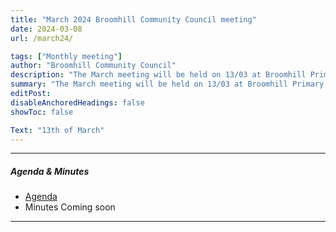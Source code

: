 ```yaml
---
title: "March 2024 Broomhill Community Council meeting" 
date: 2024-03-08
url: /march24/

tags: ["Monthly meeting"]
author: "Broomhill Community Council"
description: "The March meeting will be held on 13/03 at Broomhill Primary School." 
summary: "The March meeting will be held on 13/03 at Broomhill Primary School."
editPost:
disableAnchoredHeadings: false
showToc: false

Text: "13th of March"
---
```


---

##### Agenda & Minutes
+ [Agenda](/mar24.pdf)
+ Minutes Coming soon

---

